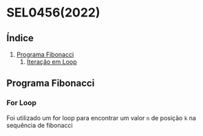 # SEL0456(2022)

## Índice
1. [Programa Fibonacci](#fibo)
    1. [Iteração em Loop](#for)


## <a id="fibo"></a> Programa Fibonacci

### <a id="for"></a> For Loop
Foi utilizado um for loop para encontrar um valor `n` de posição `k` na sequência de fibonacci